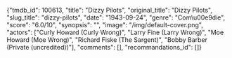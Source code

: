 {"tmdb_id": 100613, "title": "Dizzy Pilots", "original_title": "Dizzy Pilots", "slug_title": "dizzy-pilots", "date": "1943-09-24", "genre": "Com\u00e9die", "score": "6.0/10", "synopsis": "", "image": "/img/default-cover.png", "actors": ["Curly Howard (Curly Wrong)", "Larry Fine (Larry Wrong)", "Moe Howard (Moe Wrong)", "Richard Fiske (The Sargent)", "Bobby Barber (Private (uncredited))"], "comments": [], "recommandations_id": []}